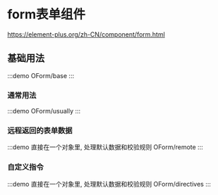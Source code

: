 # form表单组件

https://element-plus.org/zh-CN/component/form.html

## 基础用法

:::demo
OForm/base
:::

### 通常用法

:::demo
OForm/usually
:::

### 远程返回的表单数据

:::demo 直接在一个对象里, 处理默认数据和校验规则
OForm/remote
:::

### 自定义指令

:::demo 直接在一个对象里, 处理默认数据和校验规则
OForm/directives
:::
